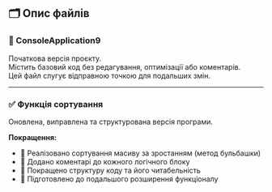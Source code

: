 ## 🗂️ Опис файлів
### 📄 ConsoleApplication9
Початкова версія проєкту.  
Містить базовий код без редагування, оптимізації або коментарів.  
Цей файл слугує відправною точкою для подальших змін.

---

### ✅ Функція сортування
Оновлена, виправлена та структурована версія програми.

**Покращення:**
- 🔁 Реалізовано сортування масиву за зростанням (метод бульбашки)
- 💬 Додано коментарі до кожного логічного блоку
- 🧱 Покращено структуру коду та його читабельність
- 🔧 Підготовлено до подальшого розширення функціоналу

